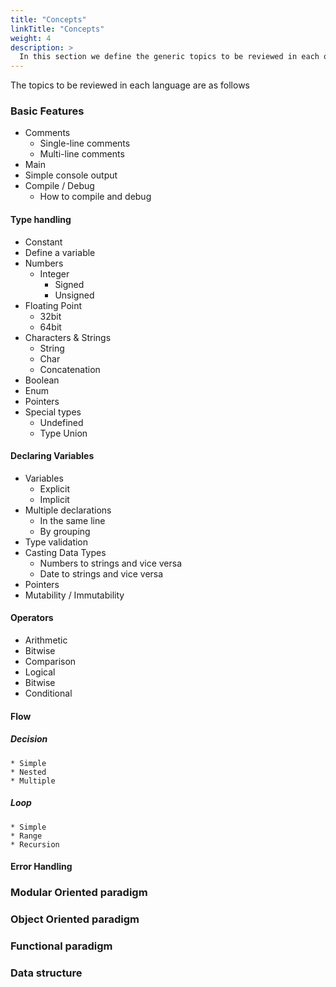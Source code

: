 ```yaml
---
title: "Concepts"
linkTitle: "Concepts"
weight: 4
description: >
  In this section we define the generic topics to be reviewed in each of the languages and give examples of their implementation in each one.
---
```




The topics to be reviewed in each language are as follows
### Basic Features

* Comments
  * Single-line comments
  * Multi-line comments
* Main
 * Simple console output
* Compile / Debug
  * How to compile and debug
#### Type handling
* Constant
* Define a variable
* Numbers
    * Integer
        * Signed
        * Unsigned
* Floating Point
    * 32bit
    * 64bit
* Characters & Strings
    * String
    * Char
    * Concatenation
* Boolean
* Enum
* Pointers
* Special types
  * Undefined
  * Type Union
#### Declaring Variables
* Variables
    * Explicit
    * Implicit
* Multiple declarations 
  * In the same line
  * By grouping
* Type validation
* Casting Data Types
  * Numbers to strings and vice versa
  * Date to strings and vice versa
* Pointers   
* Mutability / Immutability
#### Operators
* Arithmetic
* Bitwise
* Comparison
* Logical
* Bitwise
* Conditional

#### Flow
##### Decision
    * Simple
    * Nested
    * Multiple
##### Loop
    * Simple
    * Range
    * Recursion

#### Error Handling

### Modular Oriented paradigm
### Object Oriented paradigm

### Functional paradigm 


### Data structure


